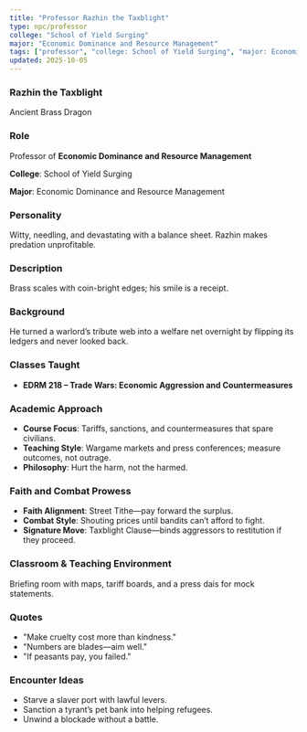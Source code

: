 ```yaml
---
title: "Professor Razhin the Taxblight"
type: npc/professor
college: "School of Yield Surging"
major: "Economic Dominance and Resource Management"
tags: ["professor", "college: School of Yield Surging", "major: Economic Dominance and Resource Management", "variant:brass"]
updated: 2025-10-05
---
```

### Razhin the Taxblight

Ancient Brass Dragon

### Role

Professor of **Economic Dominance and Resource Management**

**College**: School of Yield Surging

**Major**: Economic Dominance and Resource Management

### Personality

Witty, needling, and devastating with a balance sheet. Razhin makes predation unprofitable.

### Description

Brass scales with coin-bright edges; his smile is a receipt.

### Background

He turned a warlord’s tribute web into a welfare net overnight by flipping its ledgers and never looked back.

### Classes Taught

- **EDRM 218 – Trade Wars: Economic Aggression and Countermeasures**



### Academic Approach

- **Course Focus**: Tariffs, sanctions, and countermeasures that spare civilians.
- **Teaching Style**: Wargame markets and press conferences; measure outcomes, not outrage.
- **Philosophy**: Hurt the harm, not the harmed.

### Faith and Combat Prowess

- **Faith Alignment**: Street Tithe—pay forward the surplus.
- **Combat Style**: Shouting prices until bandits can’t afford to fight.
- **Signature Move**: Taxblight Clause—binds aggressors to restitution if they proceed.

### Classroom & Teaching Environment

Briefing room with maps, tariff boards, and a press dais for mock statements.

### Quotes

- "Make cruelty cost more than kindness."
- "Numbers are blades—aim well."
- "If peasants pay, you failed."

### Encounter Ideas

- Starve a slaver port with lawful levers.
- Sanction a tyrant’s pet bank into helping refugees.
- Unwind a blockade without a battle.
